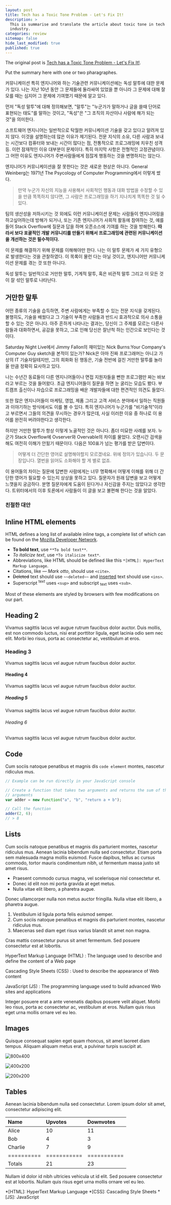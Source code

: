```yaml
---
layout: post
title: Tech has a Toxic Tone Problem - Let's Fix It!
description: >
  This is summarise and translate the article about toxic tone in tech
  industry. 
categories: review
sitemap: false
hide_last_modified: true
published: true
---
```


The original post is <a href="https://compassionatecoding.com/blog/2016/8/25/tech-has-a-toxic-tone-problemlets-fix-it">Tech has a Toxic Tone Problem - Let's Fix It!</a>.

Put the summary here with one or two pharagraphes.

커뮤니케이션 특히 엔지니어와 하는 기술관련 커뮤니케이션에는 독성 말투에 대한 문제가 있다. 나는 지난 10년 동안 그 문제들에 둘라싸여 있었을 뿐 아니라 그 문제에 대해 잘 모를 때는 심지어 그 문제에 기여했기 때문에 알고 있다. 

먼저 "독성 말투"에 대해 정의해보면, "말투"는 "누군가가 말하거나 글을 쓸때 단어로 표현되는 태도"를 말하는 것이고, "독성"은 "그 조직의 자산이나 사람에 해가 되는 것"을 의미한다. 

소프트웨어 엔지니어는 일반적으로 탁월한 커뮤니케이션 기술을 갖고 있다고 알려져 있지 않다. 이것을 설명하는데 많은 이유가 제기된다. 전문 지식의 소유, 다른 사람과 보내는 시간보다 컴퓨터와 보내는 시간이 많다는 점, 전통적으로 프로그래밍에 치우친 성격 등. 이런 잠재적인 이유 대부분이 문제이다. 특히 마지막 사항은 전형적인 고정관념이다. 그 어떤 이유도 엔지니어가 주변사람들에게 점잖게 행동하는 것을 변명하지는 않는다.

엔지니어가 커뮤니케이션을 잘 못한다는 것은 새로운 현상은 아니다. General Weinberg는 1971년 The Psycology of Computer Programming에서 이렇게 썼다. 

> 만약 누군가 자신의 지능을 사용해서 사회적인 행동과 대화 방법을 수정할 수 있을 만큼 똑똑하지 않다면, 그 사람은 프로그래밍을 하기 지나치게 똑똑한 것 일 수 있다.

팀의 생산성을 저하시키는 것 외에도 이런 커뮤니케이션 문제는 사람들이 엔지니어링을 하고싶어하는데 방해가 되거나, 또는 기존 엔지니어가 사회적 활동에 참여하는 것, 예를 들어 Stack Overflow에 질문과 답을 하며 오픈소스에 기여를 하는 것을 방해한다. <b>따라서 보다 포괄적인 개발 커뮤니티를 만들기 위해서 프로그래밍에 관련된 커뮤니케이션을 개선하는 것은 필수적이다. </b>

이 문제를 해결하기 위해 문제를 이해해야만 한다. 나는 이 말투 문제가 세 가지 유형으로 발생한다는 것을 관찰하였다. 이 목록이 물런 다는 아닐 것이고, 엔지니어만 커뮤니케이션 문제를 겪는 것 또한 아니다. 

독성 말투는 일반적으로 거만한 말투, 기계적 말투, 혹은 비관적 말투 그리고 이 모든 것이 잘 섞인 말투로 나타난다.

## 거만한 말투
어떤 종류의 기술을 습득하면, 주변 사람에게는 부족할 수 있는 전문 지식을 갖게된다. 불행히도, 기술을 배웠다고 그 기술이 부족한 사람들과 반드시 효과적으로 의사 소통을 할 수 있는 것은 아니다. 아주 흔하게 나타나는 결과는, 당신이 그 주제를 모르는 다른사람들과 대화하면서, 공감을 못하고, 그로 인해 당신은 잘난척 하는 인간으로 보인다는 것이다. 

Saturday Night Live에서 Jimmy Fallon의 재미있는 Nick Burns:Your Company's Computer Guy sketch을 본적이 있는가? Nick은 아마 진짜 프로그래머는 아니고 가상의 IT 기술자일테지만, 그의 희화화 된 행동은, 기술 전반에 걸친 거만한 말투를 놀라울 만큼 정확히 묘사하고 있다.

나는 수년간 동료들이 다른 엔지니어들이나 면접 지원자들을 뻔한 프로그램만 짜는 바보 라고 부르는 것을 들어왔다. 초급 엔지니어들이 질문을 하면 눈 굴리는 모습도 봤다. 부트캠프 출신이나 자습으로 프로그래밍을 배운 개발자들에 대한 편견적인 의견도 들었다. 

또한 많은 엔지니어들이 마케팅, 영업, 제품 그리고 고객 서비스 분야에서 일하는 직원들과 이야기하는 방식에서도 이를 볼 수 있다. 특히 엔지니어가 누군가를 "비기술적"이라고 부르면서 그들의 의견을 무시하는 경우가 많은데, 사실 이러한 이유 중 하나로 이 용어를 완전히 버려야한다고 생각한다.

하지만 거만한 말투가 항상 이렇게 노골적인 것은 아니다. 좀더 미묘한 사례를 보자. 누군가 Stack Overflow에 Ovserver와 Overvable의 차이를 물었다. 오랜시간 검색을 해도 여전히 이해가 안됬기 때문이다. 다음은 100표가 넘는 평가를 받은 답변이다. 

> 어떻게 더 간단한 영어로 설명해야할지 모르겠네요. 위에 정의가 있습니다. 두 문장입니다. 열번을 읽어도 소화해야 할 게 별로 없죠.

이 용어들의 차이는 질문에 답변한 사람에게는 너무 명확해서 어떻게 이해를 위해 더 간단한 영어가 필요할 수 있는지 상상을 못하고 있다. 질문자가 원래 답변을 보고 어떻게 느꼇을지 궁금하다. 분명 질문자에게 도움이 된다거나 자신감을 주지는 않았다고 생각한다. 트위터에서의 이후 토론에서 사람들이 이 글을 보고 불편해 한다는 것을 알았다.



### 친절한 대안



## Inline HTML elements

HTML defines a long list of available inline tags, a complete list of which can be found on the [Mozilla Developer Network](https://developer.mozilla.org/en-US/docs/Web/HTML/Element).

- **To bold text**, use `**To bold text**`.
- *To italicize text*, use `*To italicize text*`.
- Abbreviations, like HTML should be defined like this `*[HTML]: HyperText Markup Language`.
- Citations, like <cite>&mdash; Mark otto</cite>, should use `<cite>`.
- ~~Deleted~~ text should use `~~deleted~~` and <ins>inserted</ins> text should use `<ins>`.
- Superscript <sup>text</sup> uses `<sup>` and subscript <sub>text</sub> uses `<sub>`.

Most of these elements are styled by browsers with few modifications on our part.

## Heading 2
Vivamus sagittis lacus vel augue rutrum faucibus dolor auctor. Duis mollis, est non commodo luctus, nisi erat porttitor ligula, eget lacinia odio sem nec elit. Morbi leo risus, porta ac consectetur ac, vestibulum at eros.

### Heading 3
Vivamus sagittis lacus vel augue rutrum faucibus dolor auctor.

#### Heading 4
Vivamus sagittis lacus vel augue rutrum faucibus dolor auctor.

##### Heading 5
Vivamus sagittis lacus vel augue rutrum faucibus dolor auctor.

###### Heading 6
Vivamus sagittis lacus vel augue rutrum faucibus dolor auctor.

## Code

Cum sociis natoque penatibus et magnis dis `code element` montes, nascetur ridiculus mus.

~~~js
// Example can be run directly in your JavaScript console

// Create a function that takes two arguments and returns the sum of those
// arguments
var adder = new Function("a", "b", "return a + b");

// Call the function
adder(2, 6);
// > 8
~~~

## Lists

Cum sociis natoque penatibus et magnis dis parturient montes, nascetur ridiculus mus. Aenean lacinia bibendum nulla sed consectetur. Etiam porta sem malesuada magna mollis euismod. Fusce dapibus, tellus ac cursus commodo, tortor mauris condimentum nibh, ut fermentum massa justo sit amet risus.

* Praesent commodo cursus magna, vel scelerisque nisl consectetur et.
* Donec id elit non mi porta gravida at eget metus.
* Nulla vitae elit libero, a pharetra augue.

Donec ullamcorper nulla non metus auctor fringilla. Nulla vitae elit libero, a pharetra augue.

1. Vestibulum id ligula porta felis euismod semper.
2. Cum sociis natoque penatibus et magnis dis parturient montes, nascetur ridiculus mus.
3. Maecenas sed diam eget risus varius blandit sit amet non magna.

Cras mattis consectetur purus sit amet fermentum. Sed posuere consectetur est at lobortis.

HyperText Markup Language (HTML)
: The language used to describe and define the content of a Web page

Cascading Style Sheets (CSS)
: Used to describe the appearance of Web content

JavaScript (JS)
: The programming language used to build advanced Web sites and applications

Integer posuere erat a ante venenatis dapibus posuere velit aliquet. Morbi leo risus, porta ac consectetur ac, vestibulum at eros. Nullam quis risus eget urna mollis ornare vel eu leo.

## Images

Quisque consequat sapien eget quam rhoncus, sit amet laoreet diam tempus. Aliquam aliquam metus erat, a pulvinar turpis suscipit at.

![800x400](https://via.placeholder.com/800x400 "Large example image")

![400x200](https://via.placeholder.com/400x200 "Medium example image")

![200x200](https://via.placeholder.com/200x200 "Small example image")

## Tables

Aenean lacinia bibendum nulla sed consectetur. Lorem ipsum dolor sit amet, consectetur adipiscing elit.

| Name     | Upvotes   | Downvotes |
|:---------|:----------|:----------|
| Alice    |        10 |        11 |
| Bob      |         4 |         3 |
| Charlie  |         7 |         9 |
|==========|===========|===========|
|Totals    |        21 |        23 |

Nullam id dolor id nibh ultricies vehicula ut id elit. Sed posuere consectetur est at lobortis. Nullam quis risus eget urna mollis ornare vel eu leo.

*[HTML]: HyperText Markup Language
*[CSS]: Cascading Style Sheets
*[JS]: JavaScript
